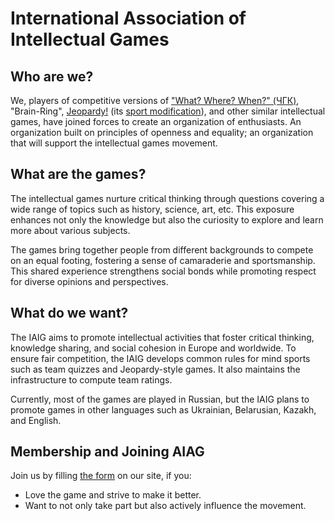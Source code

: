# International Association of Intellectual Games
## Who are we?

We, players of competitive versions of ["What? Where? When?" (ЧГК)](https://en.wikipedia.org/wiki/What%3F_Where%3F_When%3F#Competitive_game), "Brain-Ring", [Jeopardy!](https://en.wikipedia.org/wiki/Jeopardy!) (its [sport modification](https://ru.wikipedia.org/wiki/%D0%A1%D0%B2%D0%BE%D1%8F_%D0%B8%D0%B3%D1%80%D0%B0#%D0%A1%D0%BF%D0%BE%D1%80%D1%82%D0%B8%D0%B2%D0%BD%D0%B0%D1%8F_%D0%B2%D0%B5%D1%80%D1%81%D0%B8%D1%8F)), and other similar intellectual games, have joined forces to create an organization of enthusiasts. An organization built on principles of openness and equality; an organization that will support the intellectual games movement.

## What are the games?

The intellectual games nurture critical thinking through questions covering a wide range of topics such as history, science, art, etc. This exposure enhances not only the knowledge but also the curiosity to explore and learn more about various subjects.

The games bring together people from different backgrounds to compete on an equal footing, fostering a sense of camaraderie and sportsmanship. This shared experience strengthens social bonds while promoting respect for diverse opinions and perspectives.
## What do we want?

The IAIG aims to promote intellectual activities that foster critical thinking, knowledge sharing, and social cohesion in Europe and worldwide. To ensure fair competition, the IAIG develops common rules for mind sports such as team quizzes and Jeopardy-style games. It also maintains the infrastructure to compute team ratings.

Currently, most of the games are played in Russian, but the IAIG plans to promote games in other languages such as Ukrainian, Belarusian, Kazakh, and English.

## Membership and Joining AIAG

Join us by filling [the form](https://www.maii.li/#section2) on our site, if you:
- Love the game and strive to make it better.
- Want to not only take part but also actively influence the movement.
